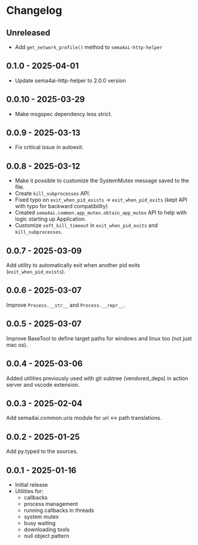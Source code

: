 # Changelog

## Unreleased

- Add `get_network_profile()` method to `sema4ai-http-helper`

## 0.1.0 - 2025-04-01

- Update sema4ai-http-helper to 2.0.0 version

## 0.0.10 - 2025-03-29

- Make msgspec dependency less strict.

## 0.0.9 - 2025-03-13

- Fix critical issue in autoexit.

## 0.0.8 - 2025-03-12

- Make it possible to customize the SystemMutex message saved to the file.
- Create `kill_subprocesses` API.
- Fixed typo on `exit_when_pid_exists` -> `exit_when_pid_exits` (kept API with typo for backward compatibility)
- Created `sema4ai.common.app_mutex.obtain_app_mutex` API to help with logic starting up Application.
- Customize `soft_kill_timeout` in `exit_when_pid_exits` and `kill_subprocesses`.

## 0.0.7 - 2025-03-09

Add utility to automatically exit when another pid exits (`exit_when_pid_exists`).

## 0.0.6 - 2025-03-07

Improve `Process.__str__` and `Process.__repr__`.

## 0.0.5 - 2025-03-07

Improve BaseTool to define target paths for windows and linux too (not just mac os).

## 0.0.4 - 2025-03-06

Added utilities previously used with git subtree (vendored_deps) in action server and vscode extension.

## 0.0.3 - 2025-02-04

Add sema4ai.common.uris module for uri <-> path translations.

## 0.0.2 - 2025-01-25

Add py.typed to the sources.

## 0.0.1 - 2025-01-16

- Initial release
- Utilities for:
  - callbacks
  - process management
  - running callbacks in threads
  - system mutex
  - busy waiting
  - downloading tools
  - null object pattern
